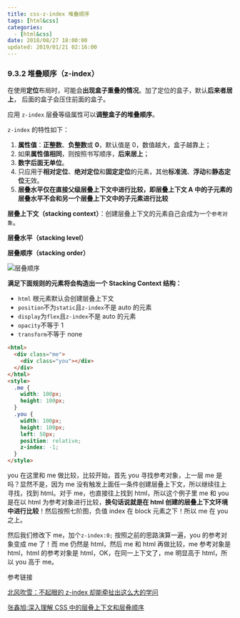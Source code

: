 ```yaml
---
title: css-z-index 堆叠顺序
tags: [html&css]
categories:
  - [html&css]
date: 2018/08/27 18:00:00
updated: 2019/01/21 02:16:00
---
```


### 9.3.2 堆叠顺序（z-index）

在使用**定位**布局时，可能会**出现盒子重叠的情况**。加了定位的盒子，默认**后来者居上**， 后面的盒子会压住前面的盒子。

应用 `z-index` 层叠等级属性可以**调整盒子的堆叠顺序**。

`z-index` 的特性如下：

1. **属性值**：**正整数**、**负整数**或 **0**，默认值是 0，数值越大，盒子越靠上；
2. 如果**属性值相同**，则按照书写顺序，**后来居上**；
3. **数字后面无单位**。
4. 只应用于**相对定位**、**绝对定位**和**固定定位**的元素，其他**标准流**、**浮动**和**静态定位**无效。
5. **层叠水平仅在直接父级层叠上下文中进行比较，即层叠上下文 A 中的子元素的层叠水平不会和另一个层叠上下文中的子元素进行比较**

**层叠上下文（stacking context）**：创建层叠上下文的元素自己会成为一个`参考对象`。

**层叠水平（stacking level）**

**层叠顺序（stacking order）**

![层叠顺序](CSS-Z-index/z-index.png)

**满足下面规则的元素将会构造出一个 Stacking Context 结构：**

- `html` 根元素默认会创建层叠上下文
- `position`不为`static`且`z-index`不是 auto 的元素
- `display`为`flex`且`z-index`不是 auto 的元素
- `opacity`不等于 1
- `transform`不等于 none

```html
<html>
  <div class="me">
    <div class="you"></div>
  </div>
</html>
<style>
  .me {
    width: 100px;
    height: 100px;
  }
  .you {
    width: 100px;
    height: 100px;
    left: 50px;
    position: relative;
    z-index: -1;
  }
</style>
```

you 在这里和 me 做比较，比较开始，首先 you 寻找参考对象，上一层 me 是吗？显然不是，因为 me 没有触发上面任一条件创建层叠上下文，所以继续往上寻找，找到 html。对于 me，也直接往上找到 html，所以这个例子里 me 和 you 是在以 html 为参考对象进行比较，**换句话说就是在 html 创建的层叠上下文环境中进行比较**！然后按照七阶图，负值 index 在 block 元素之下！所以 me 在 you 之上。

然后我们修改下 me，加个`z-index:0;` 按照之前的思路演算一遍，you 的参考对象变成 me 了！而 me 仍然是 html，然后 me 和 html 再做比较，me 参考对象是 html，html 的参考对象是 html，OK，在同一上下文了，me 明显高于 html，所以 you 高于 me。

参考链接

[元素上下层叠关系总结]: https://segmentfault.com/a/1190000005354175?utm_source=tag-newest

[ 北风吹雪：不起眼的 z-index 却能牵扯出这么大的学问](http://www.cnblogs.com/bfgis/p/5440956.html)

[张鑫旭:深入理解 CSS 中的层叠上下文和层叠顺序](https://www.zhangxinxu.com/wordpress/2016/01/understand-css-stacking-context-order-z-index/)
